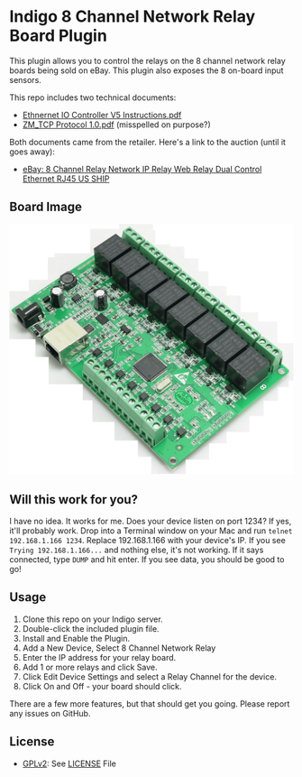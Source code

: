 # Indigo 8 Channel Network Relay Board Plugin

This plugin allows you to control the relays on the 8 channel network relay boards
being sold on eBay. This plugin also exposes the 8 on-board input sensors.

This repo includes two technical documents:
- [Ethnernet IO Controller V5  Instructions.pdf](docs/Ethnernet_IO_Controller_V5_Instructions.pdf)
- [ZM_TCP Protocol 1.0.pdf](docs/ZM_TCP_Proctocol_1.0.pdf) (misspelled on purpose?)

Both documents came from the retailer. Here's a link to the auction (until it goes away):
- [eBay: 8 Channel Relay Network IP Relay Web Relay Dual Control Ethernet RJ45 US SHIP](https://www.ebay.com/itm/262874035942)

## Board Image

![Image of Network Relay Board](docs/BoardImage.png)

## Will this work for you?

I have no idea. It works for me. Does your device listen on port 1234? If yes,
it'll probably work. Drop into a Terminal window on your Mac and run
`telnet 192.168.1.166 1234`. Replace 192.168.1.166 with your device's IP. If you
see `Trying 192.168.1.166...` and nothing else, it's not working. If it says
connected, type `DUMP` and hit enter. If you see data, you should be good to go!

## Usage

1. Clone this repo on your Indigo server.
2. Double-click the included plugin file.
3. Install and Enable the Plugin.
4. Add a New Device, Select 8 Channel Network Relay
5. Enter the IP address for your relay board.
6. Add 1 or more relays and click Save.
7. Click Edit Device Settings and select a Relay Channel for the device.
8. Click On and Off - your board should click.

There are a few more features, but that should get you going. Please report
any issues on GitHub.

## License

- [GPLv2](https://www.gnu.org/licenses/gpl-2.0.txt): See [LICENSE](LICENSE) File
